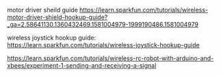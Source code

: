 motor driver sheild guide
https://learn.sparkfun.com/tutorials/wireless-motor-driver-shield-hookup-guide?_ga=2.58641130.1360432469.1581004979-1999190486.1581004979

wireless joystick hookup guide:
https://learn.sparkfun.com/tutorials/wireless-joystick-hookup-guide


https://learn.sparkfun.com/tutorials/wireless-rc-robot-with-arduino-and-xbees/experiment-1-sending-and-receiving-a-signal
